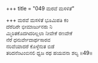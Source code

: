 +++
title = "049 ಮರವೆ ಮಸಳಿತೆ"

+++
ಮರವೆ ಮಸಳಿತೆ ಭೂಮಿಪತಿ ಕಂ  
ದೆರೆದಿರೇ ಭೀಮಾರ್ಜುನರು ನಿ  
ಮ್ಮಿರಿತಕೊದಗಿದರಿಲ್ಲಲಾ ನೀವೇಕೆ ರಣವೇಕೆ  
ನೆರೆ ಧನುರ್ವೇದಾರ್ಥಸಾರವ  
ನರಿವೆಯಾದರೆ ಕೊಳ್ಳೆನುತ ಬಿಡೆ  
ತರಿದನೆಂಟಂಬಿನಲಿ ಧ್ವಜ ರಥ ಹಯವನಾ ಶಲ್ಯ     ॥49॥